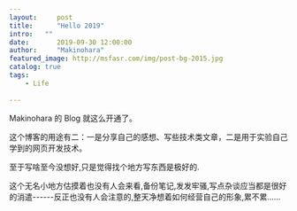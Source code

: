 ```yaml
---
layout:     post
title:      "Hello 2019"
intro:   ""
date:       2019-09-30 12:00:00
author:     "Makinohara"
featured_image: http://msfasr.com/img/post-bg-2015.jpg
catalog: true
tags:
    - Life
    
---
```


Makinohara 的 Blog 就这么开通了。

这个博客的用途有二：一是分享自己的感想、写些技术类文章，二是用于实验自己学到的网页开发技术。

至于写啥至今没想好,只是觉得找个地方写东西是极好的.

这个无名小地方估摸着也没有人会来看,备份笔记,发发牢骚,写点杂谈应当都是很好的消遣------反正也没有人会注意的,整天净想着如何经营自己的形象,累不累......






<p id = "build"></p>
